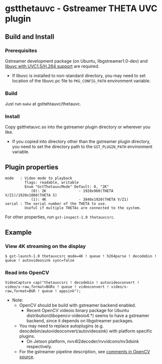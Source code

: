 # gstthetauvc - Gstreamer THETA UVC plugin
## Build and Install
### Prerequisites
Gstreamer development package (on Ubuntu, libgstreamer1.0-dev) and [libuvc with UVC1.5/H.264 support](https://github.com/nickel110/libuvc)
are required.
- If libuvc is installed to non-standard directory, you may need to set location of the libuvc.pc file to `PKG_CONFIG_PATH` environment variable.

### Build
Just run `make` at gsttehtauvc/thetauvc.

### Install
Copy gstthetauvc.so into the gstreamer plugin directory or wherever you like.
- If you copied into directory other than the gstreamer plugin directory, you need to set the directory path to the `GST_PLUGIN_PATH` environment variable.

## Plugin properties
    mode   : Video mode to playback
             flags: readable, writable
             Enum "GstThetauvcMode" Default: 0, "2K"
                (0): 2K               - 1920x960(THETA V/Z1)/1920x1080(THETA S)
                (1): 4K               - 3840x1920(THETA V/Z1)
    serial : The serial number of the THETA to use.
             Useful if multiple THETAs are connected to the system.

For other properties, run `gst-inspect-1.0 thetauvcsrc`.

## Example
### View 4K streaming on the display
    $ gst-launch-1.0 thetauvcsrc mode=4K ! queue ! h264parse ! decodebin ! queue ! autovideosink sync=false

### Read into OpenCV
    VideoCapture cap("thetauvcsrc ! decodebin ! autovideoconvert ! video/x-raw,format=BGRx ! queue ! videoconvert ! video/x-raw,format=BGR ! queue ! appsink");


- Note:
     - OpenCV should be build with gstreamer backend enabled.  
       - Recent OpenCV videoio binary package for Ubuntu distribution(libopencv-videoio4.\*) seems to have a gstreamer backend,
       since it depends on libgstreamer packages. 
     - You may need to replace autoplugins (e.g. deocdebin/autovideoconvert/autovideosink) with platform specific plugins.
        - On Jetson platform, nvv4l2decoder/nvvidconv/nv3dsink respectively.
     - For the gstreamer pipeline description, see [comments in OpenCV source](https://github.com/opencv/opencv/blob/9da9e8244b75a3754ff3a5d07ffdac46ee28ab6b/modules/videoio/src/cap_gstreamer.cpp#L1016).
